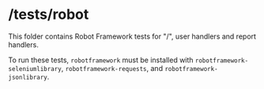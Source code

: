 # /tests/robot

This folder contains Robot Framework tests for "/", user handlers and report handlers.

To run these tests, `robotframework` must be installed with `robotframework-seleniumlibrary`, `robotframework-requests`, and `robotframework-jsonlibrary`.

